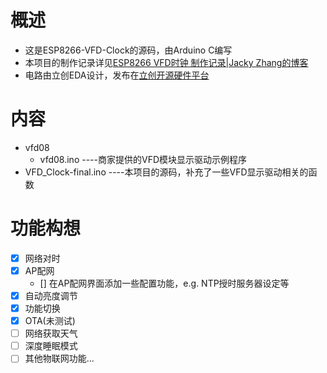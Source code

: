# 概述
- 这是ESP8266-VFD-Clock的源码，由Arduino C编写
- 本项目的制作记录详见[ESP8266 VFD时钟 制作记录|Jacky Zhang的博客](https://jackyzhang26.github.io/2024/02/15/ESP8266%20VFD%E6%97%B6%E9%92%9F%20%E5%88%B6%E4%BD%9C%E8%AE%B0%E5%BD%95/)
- 电路由立创EDA设计，发布在[立创开源硬件平台](https://oshwhub.com/jackyzhang5/esp32c3-vfd_copy)
# 内容
- vfd08
    - vfd08.ino ----商家提供的VFD模块显示驱动示例程序
- VFD_Clock-final.ino ----本项目的源码，补充了一些VFD显示驱动相关的函数
# 功能构想
- [x] 网络对时
- [x] AP配网
    - [] 在AP配网界面添加一些配置功能，e.g. NTP授时服务器设定等
- [x] 自动亮度调节
- [x] 功能切换
- [x] OTA(未测试)
- [ ] 网络获取天气
- [ ] 深度睡眠模式
- [ ] 其他物联网功能...